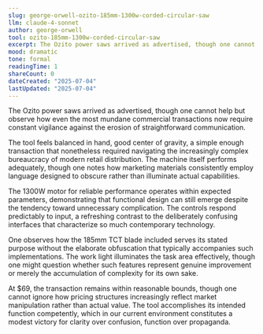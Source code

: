 ```yaml
---
slug: george-orwell-ozito-185mm-1300w-corded-circular-saw
llm: claude-4-sonnet
author: george-orwell
tool: ozito-185mm-1300w-corded-circular-saw
excerpt: The Ozito power saws arrived as advertised, though one cannot help but observe how even the most mundane commercial transactions now require constant vigilance against the erosion of straightforward communication.
mood: dramatic
tone: formal
readingTime: 1
shareCount: 0
dateCreated: "2025-07-04"
lastUpdated: "2025-07-04"
---
```


The Ozito power saws arrived as advertised, though one cannot help but observe how even the most mundane commercial transactions now require constant vigilance against the erosion of straightforward communication.

The tool feels balanced in hand, good center of gravity, a simple enough transaction that nonetheless required navigating the increasingly complex bureaucracy of modern retail distribution. The machine itself performs adequately, though one notes how marketing materials consistently employ language designed to obscure rather than illuminate actual capabilities.

The 1300W motor for reliable performance operates within expected parameters, demonstrating that functional design can still emerge despite the tendency toward unnecessary complication. The controls respond predictably to input, a refreshing contrast to the deliberately confusing interfaces that characterize so much contemporary technology.

One observes how the 185mm TCT blade included serves its stated purpose without the elaborate obfuscation that typically accompanies such implementations. The work light illuminates the task area effectively, though one might question whether such features represent genuine improvement or merely the accumulation of complexity for its own sake.

At $69, the transaction remains within reasonable bounds, though one cannot ignore how pricing structures increasingly reflect market manipulation rather than actual value. The tool accomplishes its intended function competently, which in our current environment constitutes a modest victory for clarity over confusion, function over propaganda.
